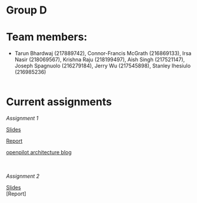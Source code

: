 # **Group D**
# Team members:
- Tarun Bhardwaj (217889742), Connor-Francis McGrath (216869133), Irsa Nasir (218069567), Krishna Raju (218199497), Aish Singh (217521147), Joseph Spagnuolo (216279184), Jerry Wu (217545898), Stanley Ihesiulo (216985236)
<br/><br/>


# **Current assignments**

*Assignment 1*

[Slides](https://docs.google.com/presentation/d/1Rpraoiqaj5pmtbqbve6ow8nsezWJx89fT4k6OwQZZuI/edit?usp=sharing)<br/>

[Report](https://github.com/jerrywu071/4314website/blob/main/Assignment1Report/report.pdf)<br/>

[openpilot architecture blog](https://blog.comma.ai/openpilot-in-2021/)<br/><br/><br/>

*Assignment 2*

[Slides](https://docs.google.com/presentation/d/19STPAHv-Y_OeXgPuccnXLGa-PCJoT05QzUAIgsVeCAs/edit?usp=sharing) <br/>
[Report] <br/>

